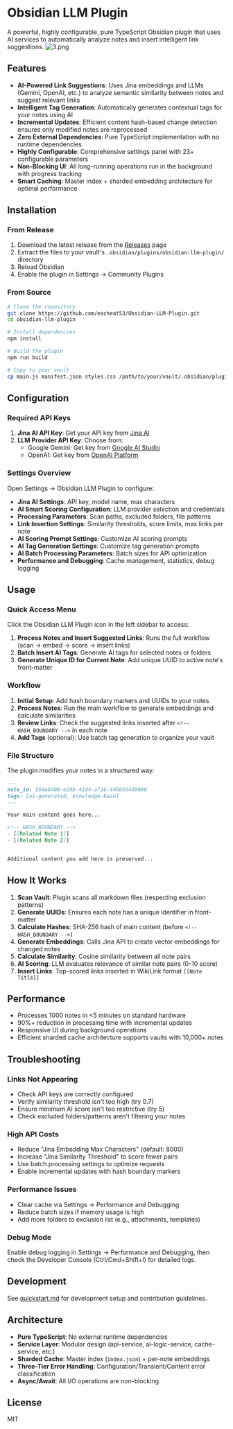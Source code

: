 # Obsidian LLM Plugin

A powerful, highly configurable, pure TypeScript Obsidian plugin that uses AI services to automatically analyze notes and insert intelligent link suggestions.
![3.png](.assets/3.png)

## Features

- **AI-Powered Link Suggestions**: Uses Jina embeddings and LLMs (Gemini, OpenAI, etc.) to analyze semantic similarity between notes and suggest relevant links
- **Intelligent Tag Generation**: Automatically generates contextual tags for your notes using AI
- **Incremental Updates**: Efficient content hash-based change detection ensures only modified notes are reprocessed
- **Zero External Dependencies**: Pure TypeScript implementation with no runtime dependencies
- **Highly Configurable**: Comprehensive settings panel with 23+ configurable parameters
- **Non-Blocking UI**: All long-running operations run in the background with progress tracking
- **Smart Caching**: Master index + sharded embedding architecture for optimal performance

## Installation

### From Release

1. Download the latest release from the [Releases](https://github.com/eacheat53/obsidian-llm-plugin/releases) page
2. Extract the files to your vault's `.obsidian/plugins/obsidian-llm-plugin/` directory
3. Reload Obsidian
4. Enable the plugin in Settings → Community Plugins

### From Source

```bash
# Clone the repository
git clone https://github.com/eacheat53/Obsidian-LLM-Plugin.git
cd obsidian-llm-plugin

# Install dependencies
npm install

# Build the plugin
npm run build

# Copy to your vault
cp main.js manifest.json styles.css /path/to/your/vault/.obsidian/plugins/obsidian-llm-plugin/
```

## Configuration

### Required API Keys

1. **Jina AI API Key**: Get your API key from [Jina AI](https://jina.ai/)
2. **LLM Provider API Key**: Choose from:
   - Google Gemini: Get key from [Google AI Studio](https://makersuite.google.com/app/apikey)
   - OpenAI: Get key from [OpenAI Platform](https://platform.openai.com/api-keys)

### Settings Overview

Open Settings → Obsidian LLM Plugin to configure:

- **Jina AI Settings**: API key, model name, max characters
- **AI Smart Scoring Configuration**: LLM provider selection and credentials
- **Processing Parameters**: Scan paths, excluded folders, file patterns
- **Link Insertion Settings**: Similarity thresholds, score limits, max links per note
- **AI Scoring Prompt Settings**: Customize AI scoring prompts
- **AI Tag Generation Settings**: Customize tag generation prompts
- **AI Batch Processing Parameters**: Batch sizes for API optimization
- **Performance and Debugging**: Cache management, statistics, debug logging

## Usage

### Quick Access Menu

Click the Obsidian LLM Plugin icon in the left sidebar to access:

1. **Process Notes and Insert Suggested Links**: Runs the full workflow (scan → embed → score → insert links)
2. **Batch Insert AI Tags**: Generate AI tags for selected notes or folders
3. **Generate Unique ID for Current Note**: Add unique UUID to active note's front-matter

### Workflow

1. **Initial Setup**: Add hash boundary markers and UUIDs to your notes
2. **Process Notes**: Run the main workflow to generate embeddings and calculate similarities
3. **Review Links**: Check the suggested links inserted after `<!-- HASH_BOUNDARY -->` in each note
4. **Add Tags** (optional): Use batch tag generation to organize your vault

### File Structure

The plugin modifies your notes in a structured way:

```markdown
---
note_id: 550e8400-e29b-41d4-a716-446655440000
tags: [ai-generated, knowledge-base]
---

Your main content goes here...

<!-- HASH_BOUNDARY -->
- [[Related Note 1]]
- [[Related Note 2]]


Additional content you add here is preserved...
```

## How It Works

1. **Scan Vault**: Plugin scans all markdown files (respecting exclusion patterns)
2. **Generate UUIDs**: Ensures each note has a unique identifier in front-matter
3. **Calculate Hashes**: SHA-256 hash of main content (before `<!-- HASH_BOUNDARY -->`)
4. **Generate Embeddings**: Calls Jina API to create vector embeddings for changed notes
5. **Calculate Similarity**: Cosine similarity between all note pairs
6. **AI Scoring**: LLM evaluates relevance of similar note pairs (0-10 score)
7. **Insert Links**: Top-scored links inserted in WikiLink format `[[Note Title]]`

## Performance

- Processes 1000 notes in <5 minutes on standard hardware
- 90%+ reduction in processing time with incremental updates
- Responsive UI during background operations
- Efficient sharded cache architecture supports vaults with 10,000+ notes

## Troubleshooting

### Links Not Appearing

- Check API keys are correctly configured
- Verify similarity threshold isn't too high (try 0.7)
- Ensure minimum AI score isn't too restrictive (try 5)
- Check excluded folders/patterns aren't filtering your notes

### High API Costs

- Reduce "Jina Embedding Max Characters" (default: 8000)
- Increase "Jina Similarity Threshold" to score fewer pairs
- Use batch processing settings to optimize requests
- Enable incremental updates with hash boundary markers

### Performance Issues

- Clear cache via Settings → Performance and Debugging
- Reduce batch sizes if memory usage is high
- Add more folders to exclusion list (e.g., attachments, templates)

### Debug Mode

Enable debug logging in Settings → Performance and Debugging, then check the Developer Console (Ctrl/Cmd+Shift+I) for detailed logs.

## Development

See [quickstart.md](specs/002-ai-linker-plugin/quickstart.md) for development setup and contribution guidelines.

## Architecture

- **Pure TypeScript**: No external runtime dependencies
- **Service Layer**: Modular design (api-service, ai-logic-service, cache-service, etc.)
- **Sharded Cache**: Master index (`index.json`) + per-note embeddings
- **Three-Tier Error Handling**: Configuration/Transient/Content error classification
- **Async/Await**: All I/O operations are non-blocking

## License

MIT
